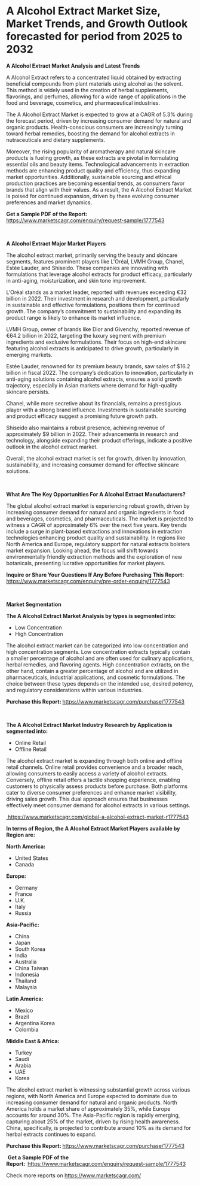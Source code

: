 <p><h1>A Alcohol Extract Market Size, Market Trends, and Growth Outlook forecasted for period from 2025 to 2032</h1></p><p><strong>A Alcohol Extract Market Analysis and Latest Trends</strong></p>
<p><p>A Alcohol Extract refers to a concentrated liquid obtained by extracting beneficial compounds from plant materials using alcohol as the solvent. This method is widely used in the creation of herbal supplements, flavorings, and perfumes, allowing for a wide range of applications in the food and beverage, cosmetics, and pharmaceutical industries. </p><p>The A Alcohol Extract Market is expected to grow at a CAGR of 5.3% during the forecast period, driven by increasing consumer demand for natural and organic products. Health-conscious consumers are increasingly turning toward herbal remedies, boosting the demand for alcohol extracts in nutraceuticals and dietary supplements. </p><p>Moreover, the rising popularity of aromatherapy and natural skincare products is fueling growth, as these extracts are pivotal in formulating essential oils and beauty items. Technological advancements in extraction methods are enhancing product quality and efficiency, thus expanding market opportunities. Additionally, sustainable sourcing and ethical production practices are becoming essential trends, as consumers favor brands that align with their values. As a result, the A Alcohol Extract Market is poised for continued expansion, driven by these evolving consumer preferences and market dynamics.</p></p>
<p><strong>Get a Sample PDF of the Report:&nbsp;</strong> <a href="https://www.marketscagr.com/enquiry/request-sample/1777543?utm_campaign=1835&utm_medium=2&utm_source=Github&utm_content=ia&utm_term=09022025&utm_id=a-alcohol-extract">https://www.marketscagr.com/enquiry/request-sample/1777543</a></p>
<p>&nbsp;</p>
<p><strong>A Alcohol Extract Major Market Players</strong></p>
<p><p>The alcohol extract market, primarily serving the beauty and skincare segments, features prominent players like L'Oréal, LVMH Group, Chanel, Estée Lauder, and Shiseido. These companies are innovating with formulations that leverage alcohol extracts for product efficacy, particularly in anti-aging, moisturization, and skin tone improvement.</p><p>L'Oréal stands as a market leader, reported with revenues exceeding €32 billion in 2022. Their investment in research and development, particularly in sustainable and effective formulations, positions them for continued growth. The company’s commitment to sustainability and expanding its product range is likely to enhance its market influence.</p><p>LVMH Group, owner of brands like Dior and Givenchy, reported revenue of €64.2 billion in 2022, targeting the luxury segment with premium ingredients and exclusive formulations. Their focus on high-end skincare featuring alcohol extracts is anticipated to drive growth, particularly in emerging markets.</p><p>Estée Lauder, renowned for its premium beauty brands, saw sales of $16.2 billion in fiscal 2022. The company’s dedication to innovation, particularly in anti-aging solutions containing alcohol extracts, ensures a solid growth trajectory, especially in Asian markets where demand for high-quality skincare persists.</p><p>Chanel, while more secretive about its financials, remains a prestigious player with a strong brand influence. Investments in sustainable sourcing and product efficacy suggest a promising future growth path.</p><p>Shiseido also maintains a robust presence, achieving revenue of approximately $9 billion in 2022. Their advancements in research and technology, alongside expanding their product offerings, indicate a positive outlook in the alcohol extract market.</p><p>Overall, the alcohol extract market is set for growth, driven by innovation, sustainability, and increasing consumer demand for effective skincare solutions.</p></p>
<p>&nbsp;</p>
<p><strong>What Are The Key Opportunities For A Alcohol Extract Manufacturers?</strong></p>
<p><p>The global alcohol extract market is experiencing robust growth, driven by increasing consumer demand for natural and organic ingredients in food and beverages, cosmetics, and pharmaceuticals. The market is projected to witness a CAGR of approximately 6% over the next five years. Key trends include a surge in plant-based extractions and innovations in extraction technologies enhancing product quality and sustainability. In regions like North America and Europe, regulatory support for natural extracts bolsters market expansion. Looking ahead, the focus will shift towards environmentally friendly extraction methods and the exploration of new botanicals, presenting lucrative opportunities for market players.</p></p>
<p><strong>Inquire or Share Your Questions If Any Before Purchasing This Report:</strong> <a href="https://www.marketscagr.com/enquiry/pre-order-enquiry/1777543?utm_campaign=1835&utm_medium=2&utm_source=Github&utm_content=ia&utm_term=09022025&utm_id=a-alcohol-extract">https://www.marketscagr.com/enquiry/pre-order-enquiry/1777543</a></p>
<p>&nbsp;</p>
<p><strong>Market Segmentation</strong></p>
<p><strong>The A Alcohol Extract Market Analysis by types is segmented into:</strong></p>
<p><ul><li>Low Concentration</li><li>High Concentration</li></ul></p>
<p><p>The alcohol extract market can be categorized into low concentration and high concentration segments. Low concentration extracts typically contain a smaller percentage of alcohol and are often used for culinary applications, herbal remedies, and flavoring agents. High concentration extracts, on the other hand, contain a greater percentage of alcohol and are utilized in pharmaceuticals, industrial applications, and cosmetic formulations. The choice between these types depends on the intended use, desired potency, and regulatory considerations within various industries.</p></p>
<p><strong>Purchase this Report:&nbsp;</strong><a href="https://www.marketscagr.com/purchase/1777543?utm_campaign=1835&utm_medium=2&utm_source=Github&utm_content=ia&utm_term=09022025&utm_id=a-alcohol-extract">https://www.marketscagr.com/purchase/1777543</a></p>
<p>&nbsp;</p>
<p><strong>The A Alcohol Extract Market Industry Research by Application is segmented into:</strong></p>
<p><ul><li>Online Retail</li><li>Offline Retail</li></ul></p>
<p><p>The alcohol extract market is expanding through both online and offline retail channels. Online retail provides convenience and a broader reach, allowing consumers to easily access a variety of alcohol extracts. Conversely, offline retail offers a tactile shopping experience, enabling customers to physically assess products before purchase. Both platforms cater to diverse consumer preferences and enhance market visibility, driving sales growth. This dual approach ensures that businesses effectively meet consumer demand for alcohol extracts in various settings.</p></p>
<p><a href="https://www.marketscagr.com/global-a-alcohol-extract-market-r1777543?utm_campaign=1835&utm_medium=2&utm_source=Github&utm_content=ia&utm_term=09022025&utm_id=a-alcohol-extract">&nbsp;https://www.marketscagr.com/global-a-alcohol-extract-market-r1777543</a></p>
<p><strong>In terms of Region, the A Alcohol Extract Market Players available by Region are:</strong></p>
<p>
    <p> <strong> North America: </strong>
        <ul>
            <li>United States</li>
            <li>Canada</li>
        </ul>
        </p> 
    <p> <strong> Europe: </strong>
        <ul>
            <li>Germany</li>
            <li>France</li>
            <li>U.K.</li>
            <li>Italy</li>
            <li>Russia</li>
        </ul>
        </p> 
    <p> <strong> Asia-Pacific: </strong>
        <ul>
            <li>China</li>
            <li>Japan</li>
            <li>South Korea</li>
            <li>India</li>
            <li>Australia</li>
            <li>China Taiwan</li>
            <li>Indonesia</li>
            <li>Thailand</li>
            <li>Malaysia</li>
        </ul>
        </p> 
    <p> <strong> Latin America: </strong>
        <ul>
            <li>Mexico</li>
            <li>Brazil</li>
            <li>Argentina Korea</li>
            <li>Colombia</li>
        </ul>
        </p> 
    <p> <strong> Middle East & Africa: </strong>
        <ul>
            <li>Turkey</li>
            <li>Saudi</li>
            <li>Arabia</li>
            <li>UAE</li>
            <li>Korea</li>
        </ul>
    </p>
    </p>
<p><p>The alcohol extract market is witnessing substantial growth across various regions, with North America and Europe expected to dominate due to increasing consumer demand for natural and organic products. North America holds a market share of approximately 35%, while Europe accounts for around 30%. The Asia-Pacific region is rapidly emerging, capturing about 25% of the market, driven by rising health awareness. China, specifically, is projected to contribute around 10% as its demand for herbal extracts continues to expand.</p></p>
<p><strong>Purchase this Report: </strong><a href="https://www.marketscagr.com/purchase/1777543?utm_campaign=1835&utm_medium=2&utm_source=Github&utm_content=ia&utm_term=09022025&utm_id=a-alcohol-extract">https://www.marketscagr.com/purchase/1777543</a></p>
<p>&nbsp;<strong>Get a Sample PDF of the Report:&nbsp;&nbsp;</strong><a href="https://www.marketscagr.com/enquiry/request-sample/1777543?utm_campaign=1835&utm_medium=2&utm_source=Github&utm_content=ia&utm_term=09022025&utm_id=a-alcohol-extract">https://www.marketscagr.com/enquiry/request-sample/1777543</a></p>
<p><strong></strong></p>
<p>Check more reports on <a href="https://www.marketscagr.com/?utm_campaign=1835&utm_medium=2&utm_source=Github&utm_content=ia&utm_term=09022025&utm_id=a-alcohol-extract">https://www.marketscagr.com/</a></p>